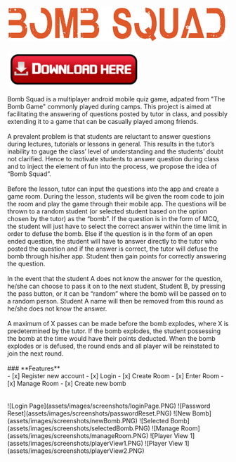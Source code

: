 # <img src="assets/images/icons/bombSquad.png">
<img src="assets/images/icons/download.png" width="300">
<br>
<br>
Bomb Squad is a multiplayer android mobile quiz game, adpated from "The Bomb Game" commonly played during camps. This project is aimed at facilitating the answering of questions posted by tutor in class, and possibly extending it to a game that can be casually played among friends.
<br>
<br>
A prevalent problem is that students are reluctant to answer questions during lectures, tutorials or lessons in general. This results in the tutor’s inability to gauge the class’ level of understanding and the students’ doubt not clarified. Hence to motivate students to answer question during class and to inject the element of fun into the process, we propose the idea of “Bomb Squad”. 
<br>
<br>
Before the lesson, tutor can input the questions into the app and create a game room. During the lesson, students will be given the room code to join the room and play the game through their mobile app. The questions will be thrown to a random student (or selected student based on the option chosen by the tutor) as the “bomb”. If the question is in the form of MCQ, the student will just have to select the correct answer within the time limit in order to defuse the bomb. Else if the question is in the form of an open ended question, the student will have to answer directly to the tutor who posted the question and if the answer is correct, the tutor will defuse the bomb through his/her app. Student then gain points for correctly answering the question.
<br>
<br>
In the event that the student A does not know the answer for the question, he/she can choose to pass it on to the next student, Student B, by pressing the pass button, or it can be “random” where the bomb will be passed on to a random person. Student A name will then be removed from this round as he/she does not know the answer. 
<br>
<br>
A maximum of X passes can be made before the bomb explodes, where X is predetermined by the tutor. If the bomb explodes, the student possessing the bomb at the time would have their points deducted. When the bomb explodes or is defused, the round ends and all player will be reinstated to join the next round.
<br>
<br>
### **Features**
<br>
- [x] Register new account
- [x] Login
- [x] Create Room
- [x] Enter Room
- [x] Manage Room
- [x] Create new bomb
<br>
<br>
<br>
![Login Page](assets/images/screenshots/loginPage.PNG)
![Password Reset](assets/images/screenshots/passwordReset.PNG)
![New Bomb](assets/images/screenshots/newBomb.PNG)
![Selected Bomb](assets/images/screenshots/selectedBomb.PNG)
![Manage Room](assets/images/screenshots/manageRoom.PNG)
![Player View 1](assets/images/screenshots/playerView1.PNG)
![Player View 1](assets/images/screenshots/playerView2.PNG)
